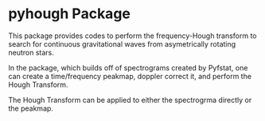 # pyhough Package

This package provides codes to perform the frequency-Hough transform to search for continuous gravitational waves from asymetrically rotating neutron stars.

In the package, which builds off of spectrograms created by Pyfstat, one can create a time/frequency peakmap, doppler correct it, and perform the Hough Transform.

The Hough Transform can be applied to either the spectrogrma directly or the peakmap.


